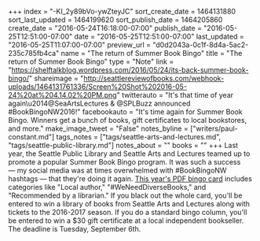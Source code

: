 +++
index = "-KI_2y89bVo-ywZteyJC"
sort_create_date = 1464131880
sort_last_updated = 1464199620
sort_publish_date = 1464205860
create_date = "2016-05-24T16:18:00-07:00"
publish_date = "2016-05-25T12:51:00-07:00"
date = "2016-05-25T12:51:00-07:00"
last_updated = "2016-05-25T11:07:00-07:00"
preview_url = "d0d2043a-0c1f-8d4a-5ac2-235c785fb4ca"
name = "The return of Summer Book Bingo"
title = "The return of Summer Book Bingo"
type = "Note"
link = "https://shelftalkblog.wordpress.com/2016/05/24/its-back-summer-book-bingo/"
shareimage = "http://seattlereviewofbooks.com/webhook-uploads/1464131761336/Screen%20Shot%202016-05-24%20at%204.14.02%20PM.png"
twitterauto = "It's that time of year again\u2014@SeaArtsLectures & @SPLBuzz announced #BookBingoNW2016!"
facebookauto = "It's time again for Summer Book Bingo. Winners get a bunch of books, gift certificates to local bookstores, and more."
make_image_tweet = "False"
notes_byline = ["writers/paul-constant.md"]
tags_notes = ["tags/seattle-arts-and-lectures.md", "tags/seattle-public-library.md"]
notes_about = ""
books = ""
+++
Last year, the Seattle Public Library and Seattle Arts and Lectures teamed up to promote a popular Summer Book Bingo program. It was such a success — my social media was at times overwhelmed with #BookBingoNW hashtags — that they're doing it again. [This year's PDF bingo card](https://docs.google.com/viewer?url=https%3A%2F%2Fshelftalkblog.files.wordpress.com%2F2016%2F05%2Fbookbingo_04c.pdf) includes categories like "Local author," "#WeNeedDiverseBooks," and "Recommended by a librarian." If you black out the whole card, you'll be entered to win a library of books from Seattle Arts and Lectures along with tickets to the 2016-2017 season. If you do a standard bingo column, you'll be entered to win a $30 gift certificate at a local independent bookseller. The deadline is Tuesday, September 6th. 
